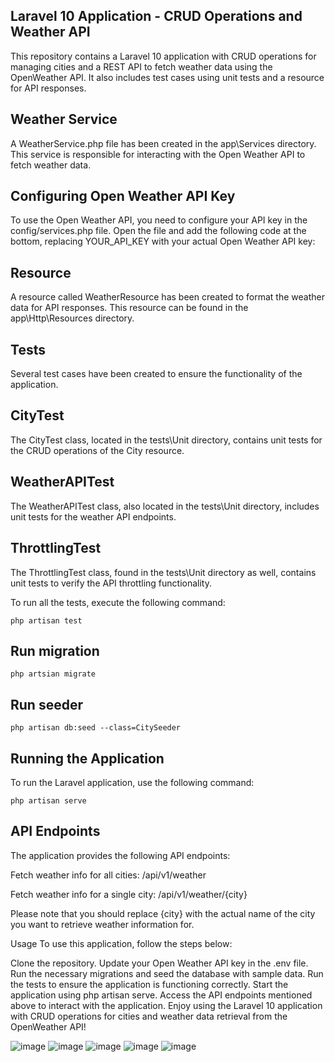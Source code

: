 ## Laravel 10 Application - CRUD Operations and Weather API
This repository contains a Laravel 10 application with CRUD operations for managing cities and a REST API to fetch weather data using the OpenWeather API. It also includes test cases using unit tests and a resource for API responses.

## Weather Service
A WeatherService.php file has been created in the app\Services directory. This service is responsible for interacting with the Open Weather API to fetch weather data.

## Configuring Open Weather API Key
To use the Open Weather API, you need to configure your API key in the config/services.php file. Open the file and add the following code at the bottom, replacing YOUR_API_KEY with your actual Open Weather API key:

## Resource
A resource called WeatherResource has been created to format the weather data for API responses. This resource can be found in the app\Http\Resources directory.

## Tests
Several test cases have been created to ensure the functionality of the application.

## CityTest
The CityTest class, located in the tests\Unit directory, contains unit tests for the CRUD operations of the City resource.

## WeatherAPITest
The WeatherAPITest class, also located in the tests\Unit directory, includes unit tests for the weather API endpoints.

## ThrottlingTest
The ThrottlingTest class, found in the tests\Unit directory as well, contains unit tests to verify the API throttling functionality.

To run all the tests, execute the following command:

```console
php artisan test
```

## Run migration 

```console
php artsian migrate
```

## Run seeder

```console
php artisan db:seed --class=CitySeeder
```

## Running the Application
To run the Laravel application, use the following command:
 
```console 
php artisan serve
```

## API Endpoints
The application provides the following API endpoints:

Fetch weather info for all cities: /api/v1/weather

Fetch weather info for a single city: /api/v1/weather/{city}

Please note that you should replace {city} with the actual name of the city you want to retrieve weather information for.
 
Usage
To use this application, follow the steps below:

Clone the repository.
Update your Open Weather API key in the .env file.
Run the necessary migrations and seed the database with sample data.
Run the tests to ensure the application is functioning correctly.
Start the application using php artisan serve.
Access the API endpoints mentioned above to interact with the application.
Enjoy using the Laravel 10 application with CRUD operations for cities and weather data retrieval from the OpenWeather API!

![image](https://github.com/vickydevhub/openweather-app/assets/5188988/4af6ff32-8b61-4398-ba85-fd54a3f8c36e)
![image](https://github.com/vickydevhub/openweather-app/assets/5188988/dc74cda0-b4ad-4dd3-9c5f-9bf5811ace5e)
![image](https://github.com/vickydevhub/openweather-app/assets/5188988/79038d44-e738-4158-a3db-1ebc7e76da80)
![image](https://github.com/vickydevhub/openweather-app/assets/5188988/77d2d181-ad37-42d8-b93f-035713d437ba)
![image](https://github.com/vickydevhub/openweather-app/assets/5188988/36254007-e849-444a-a3b4-c21f3255d360)
